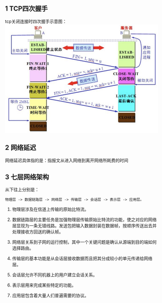 ## 1 TCP四次握手

tcp关闭连接时四次握手示意图：
![TCP-close](../java/images/TCP-close.png)

## 2 网络延迟

网络延迟具体指的是：指报文从进入网络到离开网络所耗费的时间


## 3 七层网络架构

从下往上分别是：
```
物理层 -> 数据链路层 -> 网络层 -> 传输层 -> 会话层 -> 表示层 -> 应用层。
```

1. 物理层涉及在信道上传输的原始比特流。

2. 数据链路层的主要任务是加强物理层传输原始比特流的功能，使之对应的网络层显现为一条无错线路。发送包把输入数据封装在数据帧，按顺序传送出去并处理接收方回送的确认帧。

3. 网络层关系到子网的运行控制，其中一个关键问题是确认从源端到目的端如何选择路由。

4. 传输层的基本功能是从会话层接收数据而且把其分成较小的单元传递给网络层。

5. 会话层允许不同机器上的用户建立会话关系。

6. 表示层用来完成某些特定的功能。

7. 应用层包含着大量人们普遍需要的协议。